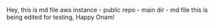 Hey, this is md file
aws instance - public repo - main dir - md file
this is being edited for testing, Happy Onam!
